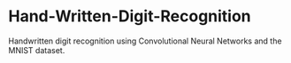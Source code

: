 # Hand-Written-Digit-Recognition
Handwritten digit recognition using Convolutional Neural Networks and the MNIST dataset.
